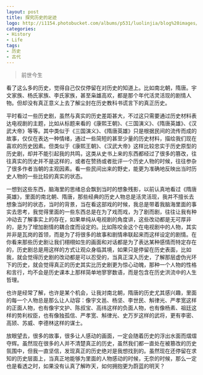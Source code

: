 ```yaml
---
layout: post
title: 探究历史的足迹
logo: http://i1154.photobucket.com/albums/p531/luolinjia/blog%20images/1_zps2099cfac.jpg
categories:
- History
- Life
tags:
- 历史
- 古代
---
```


> 前世今生  

看了这么多的历史，觉得自己仅仅停留在对历史的知道上。比如南北朝，隋唐。宇文家族、杨氏家族、李氏家族，甚至枭雄高欢，都是那个年代活灵活现的剧情人物。但却没有真正意义上去了解尘封在历史教科书谎言下的真正历史。  

平时看过一些历史剧，虽然与真实的历史差距甚大，不过这只需要通过历史材料表达电视剧的主题，比如从标题来看的《康熙王朝》、《三国演义》、《隋唐英雄》、《汉武大帝》等等。其中类似于《三国演义》、《隋唐英雄》只是根据民间的流传而成的故事，仅仅在表达一种情绪，通过一些简短的甚至少量的历史材料，描绘我们现在喜欢的历史因素。但类似于《康熙王朝》、《汉武大帝》这样比较忠实于历史原型的历史剧，却并不能引起我的共鸣，这类从史书上来的东西都经过了很多的篡改，往往真实的历史并不是这样的，或者在赞扬或者批评一个历史人物的时候，往往参杂了很多作者当朝的主观因素。看一些民间出来的野史，能更为准确地反映出当时历史人物的一些比较的真实的状态。  

一想到这些东西，脑海里的思绪总会飘到当时的想象残影，以前认真地看过《隋唐英雄》，里面的南北朝、隋唐，那些经典的历史人物总是活灵活现，我并不擅长去想象当时的状态，当时的背景，当在看这部戏的时候，我总是带着我脑海里面的事实去思考，我觉得里面的一些东西总是在为了戏而戏，为了剧而剧，往往让我有种冲动去了解事实上的存在，如果单纯从电视剧的角度讲，这些改动都是无可厚非的，是为了增加剧情的耦合度而设定的。比如陈咬金这个在电视剧中的人物，其实并非是瓦岗的首领，而是为了将很多的故事和剧情串联起来而这样设定的剧情。在你看来那些历史剧让我们栩栩如生的画面和对话都是为了表达某种感情而特定存在的，历史剧总是用这样的方式让观众身临其境，如果只是停留在历史表面，比如我，就会觉得历史剧的改动都是可以忍受的，当真正深入历史，了解那层虚伪光环下的历史，就会觉得真正的历史其实比历史剧更为惊心动魄，那种一个人物的性格和言行，均不会是历史课本上那样简单地寥寥数语，而是包含在历史洪流中的人生哲理。  

也许是经常了解，也许是某个机会，让我对南北朝，隋唐的历史尤其感兴趣，里面的每一个人物总是那么让人动容：像宇文邕、杨坚、李世民、斛律光、严孝宽这样的正面人物，也有像宇文护、陈叔宝、高纬这样的负面人物，也有像杨素、祖廷这样的势利权臣，也有像独孤信、严孝宽、斛律光、史万岁这样的武将，更有李密、高颎、苏威、李德林这样的谋士。  

放眼望去，很多的故事，很多让人感动的画面，一定会随着历史的浮出水面而熠熠夺辉。虽然现在很多的人并不清楚真正的历史，虽然我们都一直处在被篡改的历史氛围中，但我一直坚信，发现真正的历史绝对是我想找到的。虽然现在还停留在求知的历史层面上，当真正地能够为里面的人物感动的时候，无奈的时候，那么一定也是看透之时，如果没有认真了解昨天，如何拥抱更为蔚蓝的明天？  
